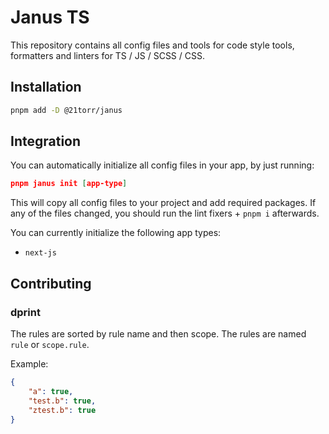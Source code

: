 Janus TS
========

This repository contains all config files and tools for code style tools, formatters and linters for TS / JS / SCSS / CSS.


## Installation

```bash
pnpm add -D @21torr/janus
```

## Integration

You can automatically initialize all config files in your app, by just running:

```json
pnpm janus init [app-type]
```

This will copy all config files to your project and add required packages.
If any of the files changed, you should run the lint fixers + `pnpm i` afterwards.

You can currently initialize the following app types:

- `next-js`


## Contributing

### dprint

The rules are sorted by rule name and then scope. The rules are named `rule` or `scope.rule`.

Example: 

```json
{
	"a": true,
	"test.b": true,
	"ztest.b": true
}
```
